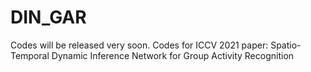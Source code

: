 # DIN_GAR
Codes will be released very soon.
Codes for ICCV 2021 paper: Spatio-Temporal Dynamic Inference Network for Group Activity Recognition
